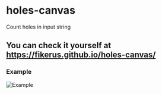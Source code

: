 # holes-canvas
Count holes in input string
## You can check it yourself at https://fikerus.github.io/holes-canvas/

### Example
![Example](https://user-images.githubusercontent.com/87480878/195932749-1b852dfe-8ea4-4148-8fbf-6804fd489676.png)
